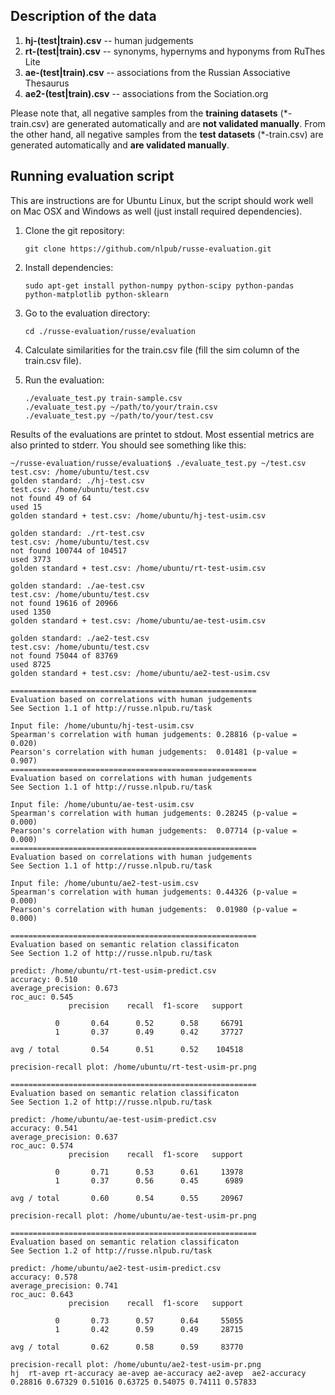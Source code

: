 Description of the data
------------------------

1. **hj-(test|train).csv** -- human judgements
2. **rt-(test|train).csv** -- synonyms, hypernyms and hyponyms from RuThes Lite
3. **ae-(test|train).csv** -- associations from the Russian Associative Thesaurus
4. **ae2-(test|train).csv** -- associations from the Sociation.org

Please note that, all negative samples from the **training datasets** (\*-train.csv) are generated automatically and are **not validated manually**. From the other hand, all negative samples from the **test datasets** (\*-train.csv) are generated automatically and **are validated manually**.


Running evaluation script 
--------------------

This are instructions are for Ubuntu Linux, but the script should work well on Mac OSX and Windows as well (just install required dependencies). 


1. Clone the git repository:

    ```
    git clone https://github.com/nlpub/russe-evaluation.git
    ```

2. Install dependencies:

    ```
    sudo apt-get install python-numpy python-scipy python-pandas python-matplotlib python-sklearn
    ```

3. Go to the evaluation directory:

    ```
    cd ./russe-evaluation/russe/evaluation
    ```

4. Calculate similarities for the train.csv file (fill the sim column of the train.csv file).

5. Run the evaluation:

    ```
    ./evaluate_test.py train-sample.csv
    ./evaluate_test.py ~/path/to/your/train.csv
    ./evaluate_test.py ~/path/to/your/test.csv
    ```

Results of the evaluations are printet to stdout. Most essential metrics are also printed to stderr. You should see something like this:


```
~/russe-evaluation/russe/evaluation$ ./evaluate_test.py ~/test.csv 
test.csv: /home/ubuntu/test.csv
golden standard: ./hj-test.csv
test.csv: /home/ubuntu/test.csv
not found 49 of 64
used 15
golden standard + test.csv: /home/ubuntu/hj-test-usim.csv 

golden standard: ./rt-test.csv
test.csv: /home/ubuntu/test.csv
not found 100744 of 104517
used 3773
golden standard + test.csv: /home/ubuntu/rt-test-usim.csv 

golden standard: ./ae-test.csv
test.csv: /home/ubuntu/test.csv
not found 19616 of 20966
used 1350
golden standard + test.csv: /home/ubuntu/ae-test-usim.csv 

golden standard: ./ae2-test.csv
test.csv: /home/ubuntu/test.csv
not found 75044 of 83769
used 8725
golden standard + test.csv: /home/ubuntu/ae2-test-usim.csv 

=======================================================
Evaluation based on correlations with human judgements
See Section 1.1 of http://russe.nlpub.ru/task

Input file: /home/ubuntu/hj-test-usim.csv
Spearman's correlation with human judgements: 0.28816 (p-value = 0.020)
Pearson's correlation with human judgements:  0.01481 (p-value = 0.907)
=======================================================
Evaluation based on correlations with human judgements
See Section 1.1 of http://russe.nlpub.ru/task

Input file: /home/ubuntu/ae-test-usim.csv
Spearman's correlation with human judgements: 0.28245 (p-value = 0.000)
Pearson's correlation with human judgements:  0.07714 (p-value = 0.000)
=======================================================
Evaluation based on correlations with human judgements
See Section 1.1 of http://russe.nlpub.ru/task

Input file: /home/ubuntu/ae2-test-usim.csv
Spearman's correlation with human judgements: 0.44326 (p-value = 0.000)
Pearson's correlation with human judgements:  0.01980 (p-value = 0.000)

=======================================================
Evaluation based on semantic relation classificaton
See Section 1.2 of http://russe.nlpub.ru/task

predict: /home/ubuntu/rt-test-usim-predict.csv
accuracy: 0.510
average_precision: 0.673
roc_auc: 0.545
             precision    recall  f1-score   support

          0       0.64      0.52      0.58     66791
          1       0.37      0.49      0.42     37727

avg / total       0.54      0.51      0.52    104518

precision-recall plot: /home/ubuntu/rt-test-usim-pr.png

=======================================================
Evaluation based on semantic relation classificaton
See Section 1.2 of http://russe.nlpub.ru/task

predict: /home/ubuntu/ae-test-usim-predict.csv
accuracy: 0.541
average_precision: 0.637
roc_auc: 0.574
             precision    recall  f1-score   support

          0       0.71      0.53      0.61     13978
          1       0.37      0.56      0.45      6989

avg / total       0.60      0.54      0.55     20967

precision-recall plot: /home/ubuntu/ae-test-usim-pr.png

=======================================================
Evaluation based on semantic relation classificaton
See Section 1.2 of http://russe.nlpub.ru/task

predict: /home/ubuntu/ae2-test-usim-predict.csv
accuracy: 0.578
average_precision: 0.741
roc_auc: 0.643
             precision    recall  f1-score   support

          0       0.73      0.57      0.64     55055
          1       0.42      0.59      0.49     28715

avg / total       0.62      0.58      0.59     83770

precision-recall plot: /home/ubuntu/ae2-test-usim-pr.png
hj  rt-avep rt-accuracy ae-avep ae-accuracy ae2-avep  ae2-accuracy
0.28816 0.67329 0.51016 0.63725 0.54075 0.74111 0.57833

```


